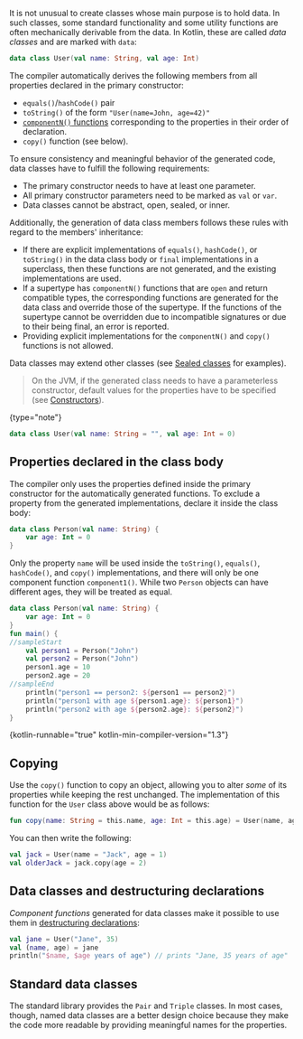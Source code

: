 [//]: # (title: Data classes)

It is not unusual to create classes whose main purpose is to hold data.
In such classes, some standard functionality and some utility functions are often mechanically
derivable from the data. In Kotlin, these are called _data classes_ and are marked with `data`:

```kotlin
data class User(val name: String, val age: Int)
```

The compiler automatically derives the following members from all properties declared in the primary constructor:

* `equals()`/`hashCode()` pair
* `toString()` of the form `"User(name=John, age=42)"`
* [`componentN()` functions](destructuring-declarations.md) corresponding to the properties in their order of declaration.
* `copy()` function (see below).

To ensure consistency and meaningful behavior of the generated code, data classes have to fulfill the following requirements:

* The primary constructor needs to have at least one parameter.
* All primary constructor parameters need to be marked as `val` or `var`.
* Data classes cannot be abstract, open, sealed, or inner.

Additionally, the generation of data class members follows these rules with regard to the members' inheritance:

* If there are explicit implementations of `equals()`, `hashCode()`, or `toString()` in the data class body or
  `final` implementations in a superclass, then these functions are not generated, and the existing
  implementations are used.
* If a supertype has `componentN()` functions that are `open` and return compatible types, the
  corresponding functions are generated for the data class and override those of the supertype. If the functions of the
  supertype cannot be overridden due to incompatible signatures or due to their being final, an error is reported.
* Providing explicit implementations for the `componentN()` and `copy()` functions is not allowed.

Data classes may extend other classes (see [Sealed classes](sealed-classes.md) for examples).

> On the JVM, if the generated class needs to have a parameterless constructor, default values for the properties have
> to be specified (see [Constructors](classes.md#constructors)).
>
{type="note"}

```kotlin
data class User(val name: String = "", val age: Int = 0)
```

## Properties declared in the class body

The compiler only uses the properties defined inside the primary constructor for the automatically generated
functions. To exclude a property from the generated implementations, declare it inside the class body:

```kotlin
data class Person(val name: String) {
    var age: Int = 0
}
```

Only the property `name` will be used inside the `toString()`, `equals()`, `hashCode()`, and `copy()` implementations,
and there will only be one component function `component1()`. While two `Person` objects can have different ages,
they will be treated as equal.

```kotlin
data class Person(val name: String) {
    var age: Int = 0
}
fun main() {
//sampleStart
    val person1 = Person("John")
    val person2 = Person("John")
    person1.age = 10
    person2.age = 20
//sampleEnd
    println("person1 == person2: ${person1 == person2}")
    println("person1 with age ${person1.age}: ${person1}")
    println("person2 with age ${person2.age}: ${person2}")
}
```
{kotlin-runnable="true" kotlin-min-compiler-version="1.3"}

## Copying

Use the `copy()` function to copy an object, allowing you to alter _some_ of its properties while keeping the rest unchanged. The implementation of this function for the `User` class above would be as follows:

```kotlin
fun copy(name: String = this.name, age: Int = this.age) = User(name, age)
```

You can then write the following:

```kotlin
val jack = User(name = "Jack", age = 1)
val olderJack = jack.copy(age = 2)
```

## Data classes and destructuring declarations

_Component functions_ generated for data classes make it possible to use them in [destructuring declarations](destructuring-declarations.md):

```kotlin
val jane = User("Jane", 35)
val (name, age) = jane
println("$name, $age years of age") // prints "Jane, 35 years of age"
```

## Standard data classes

The standard library provides the `Pair` and `Triple` classes. In most cases, though, named data classes are a better design choice
because they make the code more readable by providing meaningful names for the properties.

